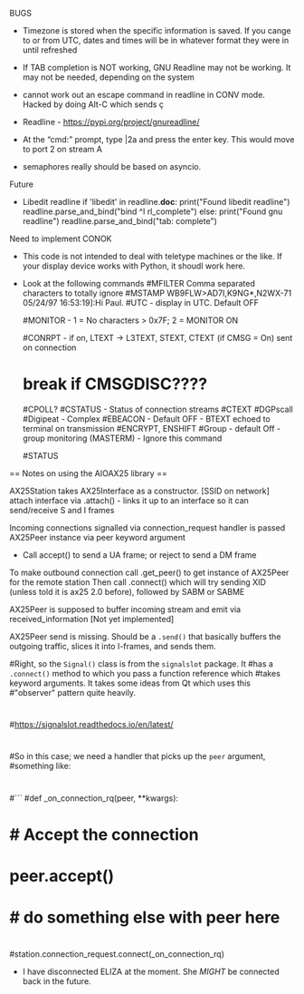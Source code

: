 BUGS


* Timezone is stored when the specific information is saved. If you cange to or from UTC, dates and times will be in whatever 
format they were in until refreshed
* If TAB completion is NOT working, GNU Readline may not be working. It may not be needed, depending on the system
* cannot work out an escape command in readline in CONV mode. Hacked by doing Alt-C which sends ç
* Readline - https://pypi.org/project/gnureadline/

* At the “cmd:” prompt, type |2a and press the enter key. This would move to port 2 on stream A

* semaphores really should be based on asyncio.


Future 
* Libedit readline
    if 'libedit' in readline.__doc__:
        print("Found libedit readline")
        readline.parse_and_bind("bind ^I rl_complete")
    else:
        print("Found gnu readline")
        readline.parse_and_bind("tab: complete")


Need to implement CONOK




* This code is not intended to deal with teletype machines or the like. If your display device works with Python, it shoudl work here. 



* Look at the following commands
    #MFILTER Comma separated characters to totally ignore
    #MSTAMP WB9FLW>AD7I,K9NG*,N2WX-71 05/24/97 16:53:19]:Hi Paul.
    #UTC - display in UTC. Default OFF

    #MONITOR - 1 = No characters > 0x7F; 2 = MONITOR ON


    #CONRPT - if on, LTEXT -> L3TEXT, STEXT, CTEXT (if CMSG = On) sent on connection
    #    break if CMSGDISC????

    #CPOLL?
    #CSTATUS - Status of connection streams
    #CTEXT
    #DGPscall
    #Digipeat - Complex
    #EBEACON - Default OFF - BTEXT echoed to terminal on transmission
    #ENCRYPT, ENSHIFT
    #Group - default Off - group monitoring (MASTERM) - Ignore this command

    #STATUS



== Notes on using the AIOAX25 library ==

AX25Station takes AX25Interface as a constructor. [SSID on network]
attach interface via .attach() - links it up to an interface so it can send/receive S and I frames

Incoming connections signalled via connection_request
handler is passed AX25Peer instance via peer keyword argument
- Call accept() to send a UA frame; or reject to send a DM frame

To make outbound connection call .get_peer() to get instance of AX25Peer for the remote station
Then call .connect() which will try sending XID (unless told it is ax25 2.0 before), followed by SABM or SABME

AX25Peer is supposed to buffer incoming stream and emit via received_information [Not yet implemented]

AX25Peer send is missing. Should be a `.send()` that basically buffers the outgoing traffic, slices it into
I-frames, and sends them.






#Right, so the `Signal()` class is from the `signalslot` package.  It
#has a `.connect()` method to which you pass a function reference which
#takes keyword arguments.  It takes some ideas from Qt which uses this
#"observer" pattern quite heavily.
#
#https://signalslot.readthedocs.io/en/latest/
#
#So in this case; we need a handler that picks up the `peer` argument,
#something like:
#
#```
#def _on_connection_rq(peer, **kwargs):
#   # Accept the connection
#   peer.accept()
#   # do something else with peer here
#
#station.connection_request.connect(_on_connection_rq)



* I have disconnected ELIZA at the moment. She *MIGHT* be connected back in the future. 
